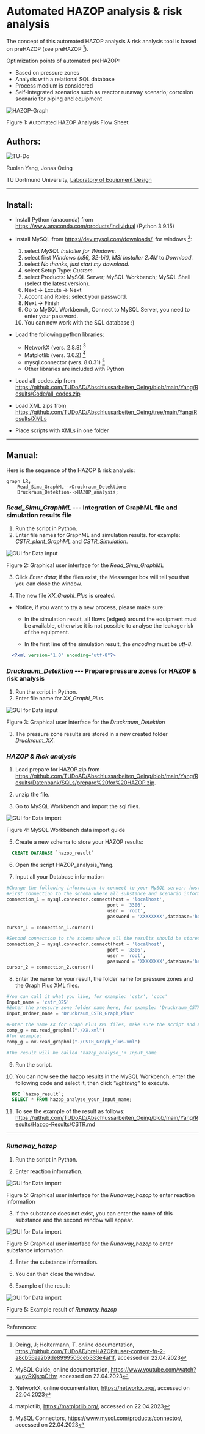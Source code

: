 # Automated HAZOP analysis & risk analysis
The concept of this automated HAZOP analysis & risk analysis tool is based on preHAZOP (see preHAZOP [^1]). 

Optimization points of automated preHAZOP:

- Based on pressure zones
- Analysis with a relational SQL database
- Process medium is considered
- Self-integrated scenarios such as reactor runaway scenario; corrosion scenario for piping and equipment

![HAZOP-Graph](https://github.com/TUDoAD/Abschlussarbeiten_Oeing/blob/main/Yang/pictures/Automated%20HAZOP%20analysis.png)

Figure 1: Automated HAZOP Analysis Flow Sheet

## Authors:
![TU-Do](https://github.com/TUDoAD/preHAZOP/blob/main/figures/TUDO_AD_logo.png)

Ruolan Yang, Jonas Oeing

TU Dortmund University, [Laboratory of Equipment Design](https://ad.bci.tu-dortmund.de/cms/en/laboratory/)

***
## Install:

- Install Python (anaconda) from https://www.anaconda.com/products/individual (Python 3.9.15)

- Install MySQL from https://dev.mysql.com/downloads/, for windows [^2]: 
    1. select *MySQL Installer for Windows*.
    2. select first *Windows (x86, 32-bit), MSI Installer 2.4M* to *Download*. 
    3. select *No thanks, just start my download*.
    4. select Setup Type: *Custom*.
    5. select Products: MySQL Server; MySQL Workbench; MySQL Shell (select the latest version).
    6. Next -> Excute -> Next
    7. Accont and Roles: select your password.
    8. Next -> Finish
    9. Go to MySQL Workbench, Connect to MySQL Server, you need to enter your password.
    10. You can now work with the SQL database :)

- Load the following python libraries:
  - NetworkX (vers. 2.8.8) [^3]
  - Matplotlib (vers. 3.6.2) [^4]
  - mysql.connector (vers. 8.0.31) [^5]
  - Other libraries are included with Python

- Load all_codes.zip from https://github.com/TUDoAD/Abschlussarbeiten_Oeing/blob/main/Yang/Results/Code/all_codes.zip

- Load XML zips from https://github.com/TUDoAD/Abschlussarbeiten_Oeing/tree/main/Yang/Results/XMLs

- Place scripts with XMLs in one folder

***
## Manual:

Here is the sequence of the HAZOP & risk analysis:

```mermaid
graph LR;
    Read_Simu_GraphML-->Druckraum_Detektion;
    Druckraum_Detektion-->HAZOP_analysis;
```
### *Read_Simu_GraphML* --- Integration of GraphML file and simulation results file

1. Run the script in Python.
2. Enter file names for GraphML and simulation results. for example: *CSTR_plant_GraphML* and *CSTR_Simulation*.

![GUI for Data input](https://github.com/TUDoAD/Abschlussarbeiten_Oeing/blob/main/Yang/pictures/GUI_for_integration_RI.png)

Figure 2: Graphical user interface for the *Read_Simu_GraphML*

3. Click *Enter data*; if the files exist, the Messenger box will tell you that you can close the window.

4. The new file *XX_Graphl_Plus* is created.

* Notice, if you want to try a new process, please make sure:

  * In the simulation result, all flows (edges) around the equipment must be available, otherwise it is not possible to analyse the leakage risk of the equipment.

  * In the first line of the simulation result, the *encoding* must be *utf-8*.
```xml
  <?xml version="1.0" encoding="utf-8"?>
```


### *Druckraum_Detektion* --- Prepare pressure zones for HAZOP & risk analysis

1. Run the script in Python.
2. Enter file name for *XX_Graphl_Plus*.

![GUI for Data input](https://github.com/TUDoAD/Abschlussarbeiten_Oeing/blob/main/Yang/pictures/GUI_for_integration_RI.png)

Figure 3: Graphical user interface for the *Druckraum_Detektion*

3. The pressure zone results are stored in a new created folder *Druckraum_XX*.


### *HAZOP & Risk analysis*

1. Load prepare for HAZOP.zip from https://github.com/TUDoAD/Abschlussarbeiten_Oeing/blob/main/Yang/Results/Datenbank/SQLs/prepare%20for%20HAZOP.zip.

2. unzip the file.

3. Go to MySQL Workbench and import the sql files.

![GUI for Data import](https://github.com/TUDoAD/Abschlussarbeiten_Oeing/blob/main/Yang/pictures/Guide_for_import_data.png)

Figure 4: MySQL Workbench data import guide

5. Create a new schema to store your HAZOP results:
```sql
  CREATE DATABASE `hazop_result`
```
6. Open the script HAZOP_analysis_Yang.

7. Input all your Database information
```python
#Change the following information to connect to your MySQL server: host, port, user, password, database name.
#First connection to the schema where all substance and scenario information is stored.
connection_1 = mysql.connector.connect(host = 'localhost',
                                     port = '3306',
                                     user = 'root',
                                     password = 'XXXXXXXX',database='hazop_analyse')

cursor_1 = connection_1.cursor()

#Second connection to the schema where all the results should be stored.
connection_2 = mysql.connector.connect(host = 'localhost',
                                     port = '3306',
                                     user = 'root',
                                     password = 'XXXXXXXX',database='hazop_analyse_result')
cursor_2 = connection_2.cursor()
```

8. Enter the name for your result, the folder name for pressure zones and the Graph Plus XML files.
```python
#You can call it what you like, for example: 'cstr', 'cccc'
Input_name = 'cstr_025'
#Enter the pressure zone folder name here, for example: 'Druckraum_CSTR_Graph_Plus'
Input_Ordner_name = "Druckraum_CSTR_Graph_Plus"

#Enter the name XX for Graph Plus XML files, make sure the script and XML files are in one folder
comp_g = nx.read_graphml("./XX.xml")
#for example:
comp_g = nx.read_graphml("./CSTR_Graph_Plus.xml")

#The result will be called 'hazop_analyse_'+ Input_name
```

9. Run the script.

10. You can now see the hazop results in the MySQL Workbench, enter the following code and select it, then click *"lightning"* to execute.
```sql
  USE `hazop_result`;
  SELECT * FROM hazop_analyse_your_input_name;
```
11. To see the example of the result as follows: https://github.com/TUDoAD/Abschlussarbeiten_Oeing/blob/main/Yang/Results/Hazop-Results/CSTR.md


***

### *Runaway_hazop*
1. Run the script in Python.

2. Enter reaction information.

![GUI for Data import](https://github.com/TUDoAD/Abschlussarbeiten_Oeing/blob/main/Yang/pictures/Guide_for_import_data.png)

Figure 5: Graphical user interface for the *Runaway_hazop* to enter reaction information

3. If the substance does not exist, you can enter the name of this substance and the second window will appear.

![GUI for Data import](https://github.com/TUDoAD/Abschlussarbeiten_Oeing/blob/main/Yang/pictures/substance_information.png)

Figure 5: Graphical user interface for the *Runaway_hazop* to enter substance information

4. Enter the substance information.

5. You can then close the window.

6. Example of the result:

![GUI for Data import](https://github.com/TUDoAD/Abschlussarbeiten_Oeing/blob/main/Yang/pictures/result_runaway.png)

Figure 5: Example result of *Runaway_hazop*





***
References:

[^1]: Oeing, J; Holtermann, T. online documentation,   https://github.com/TUDoAD/preHAZOP#user-content-fn-2-a8cb56aa2b9de8999506ceb333e4af1f, accessed on 22.04.2023

[^2]: MySQL Guide, online documentation, https://www.youtube.com/watch?v=gvRXjsrpCHw, accessed on 22.04.2023

[^3]: NetworkX, online documentation, https://networkx.org/, accessed on 22.04.2023

[^4]: matplotlib, https://matplotlib.org/, accessed on 22.04.2023

[^5]: MySQL Connectors, https://www.mysql.com/products/connector/, accessed on 22.04.2023